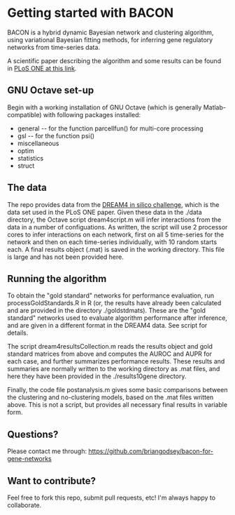 Getting started with BACON
==========================

BACON is a hybrid dynamic Bayesian network and clustering algorithm, using variational Bayesian fitting methods, for inferring gene regulatory networks from time-series data.

A scientific paper describing the algorithm and some results can be found in [PLoS ONE at this link](http://dx.plos.org/10.1371/journal.pone.0068358).


GNU Octave set-up
-----------------

Begin with a working installation of GNU Octave (which is generally Matlab-compatible) with following packages installed:

* general -- for the function parcellfun() for multi-core processing
* gsl -- for the function psi()
* miscellaneous
* optim
* statistics
* struct

The data
--------

The repo provides data from the [DREAM4 in silico challenge](http://wiki.c2b2.columbia.edu/dream/index.php/D4c2), which is the data set used in the PLoS ONE paper. Given these data in the ./data directory, the Octave script dream4script.m will infer interactions from the data in a number of configuations. As written, the script will use 2 processor cores to infer interactions on each network, first on all 5 time-series for the network and then on each time-series individually, with 10 random starts each. A final results object (.mat) is saved in the working directory. This file is large and has not been provided here.


Running the algorithm
---------------------

To obtain the "gold standard" networks for performance evaluation, run processGoldStandards.R in R (or, the results have already been calculated and are provided in the directory ./goldstdmats). These are the "gold standard" networks used to evaluate algorithm performance after inference, and are given in a different format in the DREAM4 data. See script for details.

The script dream4resultsCollection.m reads the results object and gold standard matrices from above and computes the AUROC and AUPR for each case, and further summarizes performance results. These results and summaries are normally written to the working directory as .mat files, and here they have been provided in the ./results10gene directory.

Finally, the code file postanalysis.m gives some basic comparisons between the clustering and no-clustering models, based on the .mat files written above. This is not a script, but provides all necessary final results in variable form.


Questions? 
----------

Please contact me through:
https://github.com/briangodsey/bacon-for-gene-networks


Want to contribute?
-------------------

Feel free to fork this repo, submit pull requests, etc! I'm always happy to collaborate.



